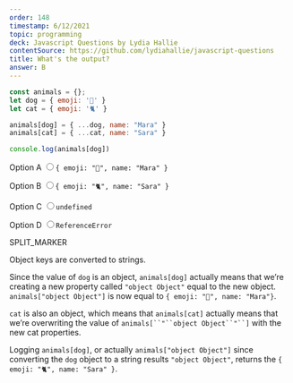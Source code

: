 ```yaml
---
order: 148
timestamp: 6/12/2021
topic: programming
deck: Javascript Questions by Lydia Hallie
contentSource: https://github.com/lydiahallie/javascript-questions
title: What's the output?
answer: B
---
```


  

```javascript
const animals = {};
let dog = { emoji: '🐶' }
let cat = { emoji: '🐈' }

animals[dog] = { ...dog, name: "Mara" }
animals[cat] = { ...cat, name: "Sara" }

console.log(animals[dog])
```


<label for="option-A">Option A</label>
<input type="radio" name="answer-option" id="option-A" value="A">`{ emoji: "🐶", name: "Mara" }`</input>
    

<label for="option-B">Option B</label>
<input type="radio" name="answer-option" id="option-B" value="B">`{ emoji: "🐈", name: "Sara" }`</input>
    

<label for="option-C">Option C</label>
<input type="radio" name="answer-option" id="option-C" value="C">`undefined`</input>
    

<label for="option-D">Option D</label>
<input type="radio" name="answer-option" id="option-D" value="D">`ReferenceError`</input>
    




SPLIT_MARKER

Object keys are converted to strings. 

Since the value of  `dog` is an object,  `animals[dog]` actually means that we’re creating a new property called `"object Object"` equal to the new object. `animals["object Object"]` is now equal to `{ emoji: "🐶", name: "Mara"}`.

`cat` is also an object, which means that `animals[cat]` actually means that we’re overwriting the value of  `animals[``"``object Object``"``]` with the new cat properties. 

Logging `animals[dog]`, or actually `animals["object Object"]` since converting the `dog` object to a string results `"object Object"`, returns the `{ emoji: "🐈", name: "Sara" }`.



